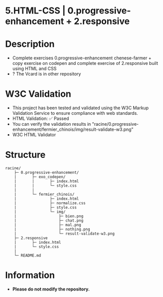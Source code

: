 # 5.HTML-CSS | 0.progressive-enhancement + 2.responsive

# Description
- Complete exercises 0.progressive-enhancement chenese-farmer + copy exercise on codepen and complete exercise of 2.responsive built using HTML and CSS
- ? The Vcard is in other repository

# W3C Validation
- This project has been tested and validated using the W3C Markup Validation Service to ensure compliance with web standards.
- HTML Validation: ✅ Passed
- You can verify the validation results in "racine/0.progressive-enhancement/fermier_chinois/img/result-validate-w3.png"
- W3C HTML Validator

# Structure
```
racine/
    ├─ 0.progressive-enhancement/
    |       ├─ exo_codepen/
    |       |       ├─ index.html
    |       |       └─ style.css
    |       |
    |       └─ fermier_chinois/
    |               ├─ index.html
    |               ├─ normalize.css
    |               ├─ style.css
    |               └─ img/
    |                   ├─ bien.png
    |                   ├─ chat.png
    |                   ├─ mal.png
    |                   ├─ nothing.png
    |                   └─ result-validate-w3.png
    ├─ 2.responsive
    |       ├─ index.html
    |       └─ style.css
    |
    └─ README.md
```

# Information
- **Please do not modify the repository.**